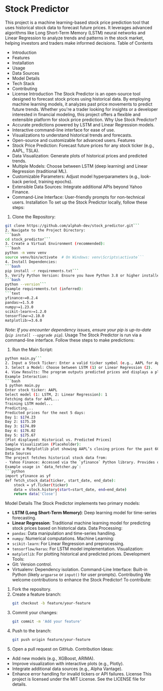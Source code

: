 # Stock Predictor
This project is a machine learning-based stock price prediction tool that uses historical stock data to forecast future prices. It leverages advanced algorithms like Long Short-Term Memory (LSTM) neural networks and Linear Regression to analyze trends and patterns in the stock market, helping investors and traders make informed decisions.
Table of Contents
- Introduction
- Features
- Installation
- Usage
- Data Sources
- Model Details
- Tech Stack
- Contributing
- License
Introduction
The Stock Predictor is an open-source tool designed to forecast stock prices using historical data. By employing machine learning models, it analyzes past price movements to predict future trends. Whether you're a trader looking for insights or a developer interested in financial modeling, this project offers a flexible and extensible platform for stock price prediction.
Why Use Stock Predictor?
- Accurate predictions powered by LSTM and Linear Regression models.
- Interactive command-line interface for ease of use.
- Visualizations to understand historical trends and forecasts.
- Open-source and customizable for advanced users.
Features
- Stock Price Prediction: Forecast future prices for any stock ticker (e.g., AAPL, TSLA).
- Data Visualization: Generate plots of historical prices and predicted trends.
- Multiple Models: Choose between LSTM (deep learning) and Linear Regression (traditional ML).
- Customizable Parameters: Adjust model hyperparameters (e.g., look-back period, training epochs).
- Extensible Data Sources: Integrate additional APIs beyond Yahoo Finance.
- Command-Line Interface: User-friendly prompts for non-technical users.
Installation
To set up the Stock Predictor locally, follow these steps:
1. Clone the Repository:
```bash
git clone https://github.com/alphah-dev/stock_predictor.git```
2. Navigate to the Project Directory:
```bash
cd stock_predictor```
3. Create a Virtual Environment (recommended):
```bash
python -m venv venv
source venv/bin/activate  # On Windows: venv\Scripts\activate```
4. Install Dependencies:
```bash
pip install -r requirements.txt```
5. Verify Python Version: Ensure you have Python 3.8 or higher installed:
```bash
python --version```
Example requirements.txt (inferred):
```text
yfinance>=0.2.4
pandas>=1.5.0
numpy>=1.23.0
scikit-learn>=1.2.0
tensorflow>=2.10.0
matplotlib>=3.6.0
```
*Note: If you encounter dependency issues, ensure your pip is up-to-date (`pip install --upgrade pip`).*
Usage
The Stock Predictor is run via a command-line interface. Follow these steps to make predictions:
1. Run the Main Script:
```bash
python main.py```
2. Input a Stock Ticker: Enter a valid ticker symbol (e.g., AAPL for Apple Inc.).
3. Select a Model: Choose between LSTM (1) or Linear Regression (2).
4. View Results: The program outputs predicted prices and displays a plot of historical and forecasted prices.
Example Interaction:
```bash
$ python main.py
Enter stock ticker: AAPL
Select model (1: LSTM, 2: Linear Regression): 1
Fetching data for AAPL...
Training LSTM model...
Predicting...
Predicted prices for the next 5 days:
Day 1: $174.23
Day 2: $175.10
Day 3: $174.89
Day 4: $176.02
Day 5: $175.67
[Plot displayed: Historical vs. Predicted Prices]
Sample Visualization (Placeholder):
Imagine a Matplotlib plot showing AAPL’s closing prices for the past 60 days in blue, with predicted prices for the next 5 days in red. The x-axis represents dates, and the y-axis shows prices in USD. A legend distinguishes historical and predicted data.
Data Sources
The project fetches historical stock data from:
- Yahoo Finance: Accessed via the `yfinance` Python library. Provides daily stock data (e.g., Open, High, Low, Close, Volume).
Example usage in `data_fetcher.py`:
```python
import yfinance as yf
def fetch_stock_data(ticker, start_date, end_date):
    stock = yf.Ticker(ticker)
    data = stock.history(start=start_date, end=end_date)
    return data['Close']
```
Model Details
The Stock Predictor implements two primary models:
- **LSTM (Long Short-Term Memory)**: Deep learning model for time-series forecasting.
- **Linear Regression**: Traditional machine learning model for predicting stock prices based on historical data.
Data Processing:
- `pandas`: Data manipulation and time-series handling.
- `numpy`: Numerical computations.
Machine Learning:
- `scikit-learn`: For Linear Regression and preprocessing.
- `tensorflow/keras`: For LSTM model implementation.
Visualization:
- `matplotlib`: For plotting historical and predicted prices.
Development Tools:
- Git: Version control.
- Virtualenv: Dependency isolation.
Command-Line Interface:
Built-in Python (likely `argparse` or `input()` for user prompts).
Contributing
We welcome contributions to enhance the Stock Predictor! To contribute:
1. Fork the repository.
2. Create a feature branch:
   ```bash
   git checkout -b feature/your-feature
   ```
3. Commit your changes:
   ```bash
   git commit -m 'Add your feature'
   ```
4. Push to the branch:
   ```bash
   git push origin feature/your-feature
   ```
5. Open a pull request on GitHub.
Contribution Ideas:
- Add new models (e.g., XGBoost, ARIMA).
- Improve visualization with interactive plots (e.g., Plotly).
- Integrate additional data sources (e.g., Alpha Vantage).
- Enhance error handling for invalid tickers or API failures.
License
This project is licensed under the MIT License. See the LICENSE file for details.
